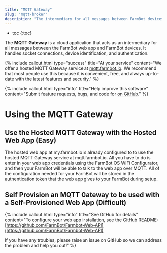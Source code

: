 ```yaml
---
title: "MQTT Gateway"
slug: "mqtt-broker"
description: "The intermediary for all messages between FarmBot devices and the web app"
---
```


* toc
{:toc}

The **MQTT Gateway** is a cloud application that acts as an intermediary for all messages between the FarmBot web app and FarmBot devices. It handles socket connections, device identification, and authentication.

{%
include callout.html
type="success"
title="At your service"
content="We offer a hosted MQTT Gateway service at [mqtt.farmbot.io](http://mqtt.farmbot.io). We recommend that most people use this because it is convenient, free, and always up-to-date with the latest features and security."
%}



{%
include callout.html
type="info"
title="Help improve this software"
content="Submit feature requests, bugs, and code for [on GitHub](https://github.com/FarmBot/mqtt-gateway)."
%}



# Using the MQTT Gateway

## Use the Hosted MQTT Gateway with the Hosted Web App (Easy)
The hosted web app at my.farmbot.io is already configured to to use the hosted MQTT Gateway service at mqtt.farmbot.io. All you have to do is enter in your web app credentials using the FarmBot OS WiFi Configurator, and then your FarmBot will be able to talk to the web app over MQTT. All of the configuration needed for your FarmBot will be stored in the authentication token that the web app gives to your FarmBot during setup.

## Self Provision an MQTT Gateway to be used with a Self-Provisioned Web App (Difficult)

{%
include callout.html
type="info"
title="See GitHub for details"
content="To configure your web app installation, see the GitHub README: [https://github.com/FarmBot/Farmbot-Web-API](https://github.com/FarmBot/Farmbot-Web-API)

If you have any troubles, please raise an issue on GitHub so we can address the problem and help you out!"
%}

